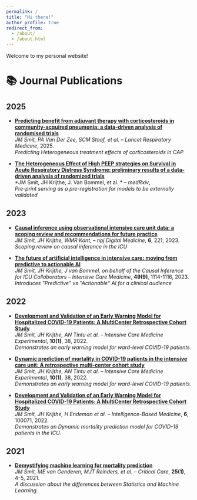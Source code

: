```yaml
---
permalink: /
title: "Hi there!"
author_profile: true
redirect_from: 
  - /about/
  - /about.html
---
```


Welcome to my personal website!
<!-- 
This is the front page of a website that is powered by the [Academic Pages template](https://github.com/academicpages/academicpages.github.io) and hosted on GitHub pages. [GitHub pages](https://pages.github.com) is a free service in which websites are built and hosted from code and data stored in a GitHub repository, automatically updating when a new commit is made to the repository. This template was forked from the [Minimal Mistakes Jekyll Theme](https://mmistakes.github.io/minimal-mistakes/) created by Michael Rose, and then extended to support the kinds of content that academics have: publications, talks, teaching, a portfolio, blog posts, and a dynamically-generated CV. You can fork [this template](https://github.com/academicpages/academicpages.github.io) right now, modify the configuration and markdown files, add your own PDFs and other content, and have your own site for free, with no ads! -->

# 📚 Journal Publications

## 2025

- **[Predicting benefit from adjuvant therapy with corticosteroids in community-acquired pneumonia: a data-driven analysis of randomised trials](https://www.sciencedirect.com/science/article/pii/S2213260024004053)**  
  *JM Smit, PA Van Der Zee, SCM Stoof, et al.* – *Lancet Respiratory Medicine*, 2025.  
  *Predicting Heterogeneous treatment effects of corticosteroids in CAP*  

- **[The Heterogeneous Effect of High PEEP strategies on Survival in Acute Respiratory Distress Syndrome: preliminary results of a data-driven analysis of randomized trials](https://www.medrxiv.org/content/10.1101/2025.01.23.25320649v2)**  
  *JM Smit, JH Krijthe, J. Van Bommel, et al. * – *medRxiv*,  
  *Pre-print serving as a pre-registration for models to be externally validated*

## 2023

- **[Causal inference using observational intensive care unit data: a scoping review and recommendations for future practice](https://www.nature.com/articles/s41746-023-00961-1)**  
  *JM Smit, JH Krijthe, WMR Kant,* – *npj Digital Medicine*, **6**, 221, 2023.  
  *Scoping review on causal inference in the ICU*  

- **[The future of artificial intelligence in intensive care: moving from predictive to actionable AI](https://link.springer.com/article/10.1007/s00134-023-07102-y)**  
  *JM Smit, JH Krijthe, J van Bommel, on behalf of the Causal Inference for ICU Collaborators* – *Intensive Care Medicine*, **49(9)**, 1114-1116, 2023.  
  *Introduces "Predictive" vs "Actionable" AI for a clinical audience*  


## 2022

- **[Development and Validation of an Early Warning Model for Hospitalized COVID-19 Patients: A MultiCenter Retrospective Cohort Study](https://link.springer.com/article/10.1186/s40635-022-00465-4)**  
  *JM Smit, JH Krijthe, AN Tintu et al.* – *Intensive Care Medicine Experimental*, **10(1)**, 38, 2022.  
  *Demonstrates an early warning model for ward-level COVID-19 patients.*  

- **[Dynamic prediction of mortality in COVID-19 patients in the intensive care unit: A retrospective multi-center cohort study](https://www.sciencedirect.com/science/article/pii/S2666521222000242)**  
  *JM Smit, JH Krijthe, AN Tintu et al.* – *Intensive Care Medicine Experimental*, **10(1)**, 38, 2022.  
  *Demonstrates an early warning model for ward-level COVID-19 patients.*  

- **[Development and Validation of an Early Warning Model for Hospitalized COVID-19 Patients: A MultiCenter Retrospective Cohort Study](https://link.springer.com/article/10.1186/s40635-022-00465-4)**  
  *JM Smit, JH Krijthe, H Endeman et al.* – *Intelligence-Based Medicine*, **6**, 100071, 2022.  
  *Demonstrates an Dynamic mortality prediction model for COVID-19 patients in the ICU.*  

## 2021

- **[Demystifying machine learning for mortality prediction](https://ccforum.biomedcentral.com/articles/10.1186/s13054-021-03868-z)**  
  *JM Smit, ME van Genderen, MJT Reinders, et al.* – *Critical Care*, **25(1)**, 4-5, 2021.  
  *A discussion about the differences between Statistics and Machine Learning.* 

<!-- A data-driven personal website
======
Like many other Jekyll-based GitHub Pages templates, Academic Pages makes you separate the website's content from its form. The content & metadata of your website are in structured markdown files, while various other files constitute the theme, specifying how to transform that content & metadata into HTML pages. You keep these various markdown (.md), YAML (.yml), HTML, and CSS files in a public GitHub repository. Each time you commit and push an update to the repository, the [GitHub pages](https://pages.github.com/) service creates static HTML pages based on these files, which are hosted on GitHub's servers free of charge.

Many of the features of dynamic content management systems (like Wordpress) can be achieved in this fashion, using a fraction of the computational resources and with far less vulnerability to hacking and DDoSing. You can also modify the theme to your heart's content without touching the content of your site. If you get to a point where you've broken something in Jekyll/HTML/CSS beyond repair, your markdown files describing your talks, publications, etc. are safe. You can rollback the changes or even delete the repository and start over - just be sure to save the markdown files! Finally, you can also write scripts that process the structured data on the site, such as [this one](https://github.com/academicpages/academicpages.github.io/blob/master/talkmap.ipynb) that analyzes metadata in pages about talks to display [a map of every location you've given a talk](https://academicpages.github.io/talkmap.html).

Getting started
======
1. Register a GitHub account if you don't have one and confirm your e-mail (required!)
1. Fork [this template](https://github.com/academicpages/academicpages.github.io) by clicking the "Use this template" button in the top right. 
1. Go to the repository's settings (rightmost item in the tabs that start with "Code", should be below "Unwatch"). Rename the repository "[your GitHub username].github.io", which will also be your website's URL.
1. Set site-wide configuration and create content & metadata (see below -- also see [this set of diffs](http://archive.is/3TPas) showing what files were changed to set up [an example site](https://getorg-testacct.github.io) for a user with the username "getorg-testacct")
1. Upload any files (like PDFs, .zip files, etc.) to the files/ directory. They will appear at https://[your GitHub username].github.io/files/example.pdf.  
1. Check status by going to the repository settings, in the "GitHub pages" section

Site-wide configuration
------
The main configuration file for the site is in the base directory in [_config.yml](https://github.com/academicpages/academicpages.github.io/blob/master/_config.yml), which defines the content in the sidebars and other site-wide features. You will need to replace the default variables with ones about yourself and your site's github repository. The configuration file for the top menu is in [_data/navigation.yml](https://github.com/academicpages/academicpages.github.io/blob/master/_data/navigation.yml). For example, if you don't have a portfolio or blog posts, you can remove those items from that navigation.yml file to remove them from the header. 

Create content & metadata
------
For site content, there is one markdown file for each type of content, which are stored in directories like _publications, _talks, _posts, _teaching, or _pages. For example, each talk is a markdown file in the [_talks directory](https://github.com/academicpages/academicpages.github.io/tree/master/_talks). At the top of each markdown file is structured data in YAML about the talk, which the theme will parse to do lots of cool stuff. The same structured data about a talk is used to generate the list of talks on the [Talks page](https://academicpages.github.io/talks), each [individual page](https://academicpages.github.io/talks/2012-03-01-talk-1) for specific talks, the talks section for the [CV page](https://academicpages.github.io/cv), and the [map of places you've given a talk](https://academicpages.github.io/talkmap.html) (if you run this [python file](https://github.com/academicpages/academicpages.github.io/blob/master/talkmap.py) or [Jupyter notebook](https://github.com/academicpages/academicpages.github.io/blob/master/talkmap.ipynb), which creates the HTML for the map based on the contents of the _talks directory).

**Markdown generator**

The repository includes [a set of Jupyter notebooks](https://github.com/academicpages/academicpages.github.io/tree/master/markdown_generator
) that converts a CSV containing structured data about talks or presentations into individual markdown files that will be properly formatted for the Academic Pages template. The sample CSVs in that directory are the ones I used to create my own personal website at stuartgeiger.com. My usual workflow is that I keep a spreadsheet of my publications and talks, then run the code in these notebooks to generate the markdown files, then commit and push them to the GitHub repository.

How to edit your site's GitHub repository
------
Many people use a git client to create files on their local computer and then push them to GitHub's servers. If you are not familiar with git, you can directly edit these configuration and markdown files directly in the github.com interface. Navigate to a file (like [this one](https://github.com/academicpages/academicpages.github.io/blob/master/_talks/2012-03-01-talk-1.md) and click the pencil icon in the top right of the content preview (to the right of the "Raw | Blame | History" buttons). You can delete a file by clicking the trashcan icon to the right of the pencil icon. You can also create new files or upload files by navigating to a directory and clicking the "Create new file" or "Upload files" buttons. 

Example: editing a markdown file for a talk
![Editing a markdown file for a talk](/images/editing-talk.png)

For more info
------
More info about configuring Academic Pages can be found in [the guide](https://academicpages.github.io/markdown/), the [growing wiki](https://github.com/academicpages/academicpages.github.io/wiki), and you can always [ask a question on GitHub](https://github.com/academicpages/academicpages.github.io/discussions). The [guides for the Minimal Mistakes theme](https://mmistakes.github.io/minimal-mistakes/docs/configuration/) (which this theme was forked from) might also be helpful. -->

